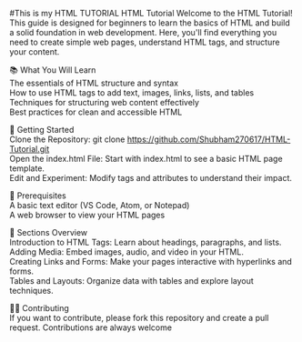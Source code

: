#This is my HTML TUTORIAL 
HTML Tutorial
Welcome to the HTML Tutorial! This guide is designed for beginners to learn the basics of HTML and build a solid foundation in web development. Here, you'll find everything you need to create simple web pages, understand HTML tags, and structure your content.

📚 What You Will Learn <br />
The essentials of HTML structure and syntax <br />
How to use HTML tags to add text, images, links, lists, and tables <br />
Techniques for structuring web content effectively <br />
Best practices for clean and accessible HTML <br />


🚀 Getting Started <br />
Clone the Repository: git clone https://github.com/Shubham270617/HTML-Tutorial.git <br />
Open the index.html File: Start with index.html to see a basic HTML page template. <br />
Edit and Experiment: Modify tags and attributes to understand their impact. <br />


🧰 Prerequisites <br />
A basic text editor (VS Code, Atom, or Notepad) <br />
A web browser to view your HTML pages <br />


📖 Sections Overview <br />
Introduction to HTML Tags: Learn about headings, paragraphs, and lists. <br />
Adding Media: Embed images, audio, and video in your HTML. <br />
Creating Links and Forms: Make your pages interactive with hyperlinks and forms. <br />
Tables and Layouts: Organize data with tables and explore layout techniques. <br />


👩‍💻 Contributing <br />
If you want to contribute, please fork this repository and create a pull request. Contributions are always welcome